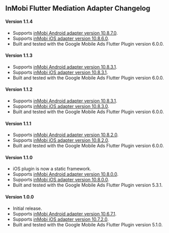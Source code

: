 ## InMobi Flutter Mediation Adapter Changelog

#### Version 1.1.4
* Supports [inMobi Android adapter version 10.8.7.0](https://github.com/googleads/googleads-mobile-android-mediation/blob/main/ThirdPartyAdapters/inmobi/CHANGELOG.md#version-10870).
* Supports [inMobi iOS adapter version 10.8.6.0](https://github.com/googleads/googleads-mobile-ios-mediation/blob/main/adapters/InMobi/CHANGELOG.md#version-10860).
* Built and tested with the Google Mobile Ads Flutter Plugin version 6.0.0.

#### Version 1.1.3
* Supports [inMobi Android adapter version 10.8.3.1](https://github.com/googleads/googleads-mobile-android-mediation/blob/main/ThirdPartyAdapters/inmobi/CHANGELOG.md#version-10831).
* Supports [inMobi iOS adapter version 10.8.3.1](https://github.com/googleads/googleads-mobile-ios-mediation/blob/main/adapters/InMobi/CHANGELOG.md#version-10831).
* Built and tested with the Google Mobile Ads Flutter Plugin version 6.0.0.

#### Version 1.1.2
* Supports [inMobi Android adapter version 10.8.3.1](https://github.com/googleads/googleads-mobile-android-mediation/blob/main/ThirdPartyAdapters/inmobi/CHANGELOG.md#version-10831).
* Supports [inMobi iOS adapter version 10.8.3.0](https://github.com/googleads/googleads-mobile-ios-mediation/blob/main/adapters/InMobi/CHANGELOG.md#version-10830).
* Built and tested with the Google Mobile Ads Flutter Plugin version 6.0.0.

#### Version 1.1.1
* Supports [inMobi Android adapter version 10.8.2.0](https://github.com/googleads/googleads-mobile-android-mediation/blob/main/ThirdPartyAdapters/inmobi/CHANGELOG.md#version-10820).
* Supports [inMobi iOS adapter version 10.8.2.0](https://github.com/googleads/googleads-mobile-ios-mediation/blob/main/adapters/InMobi/CHANGELOG.md#version-10820).
* Built and tested with the Google Mobile Ads Flutter Plugin version 6.0.0.

#### Version 1.1.0
* iOS plugin is now a static framework.
* Supports [inMobi Android adapter version 10.8.0.0](https://github.com/googleads/googleads-mobile-android-mediation/blob/main/ThirdPartyAdapters/inmobi/CHANGELOG.md#version-10800).
* Supports [inMobi iOS adapter version 10.8.0.0](https://github.com/googleads/googleads-mobile-ios-mediation/blob/main/adapters/InMobi/CHANGELOG.md#version-10800).
* Built and tested with the Google Mobile Ads Flutter Plugin version 5.3.1.

#### Version 1.0.0
* Initial release.
* Supports [inMobi Android adapter version 10.6.7.1](https://github.com/googleads/googleads-mobile-android-mediation/blob/main/ThirdPartyAdapters/inmobi/CHANGELOG.md#version-10671).
* Supports [inMobi iOS adapter version 10.7.2.0](https://github.com/googleads/googleads-mobile-ios-mediation/blob/main/adapters/InMobi/CHANGELOG.md#version-10720).
* Built and tested with the Google Mobile Ads Flutter Plugin version 5.1.0.
